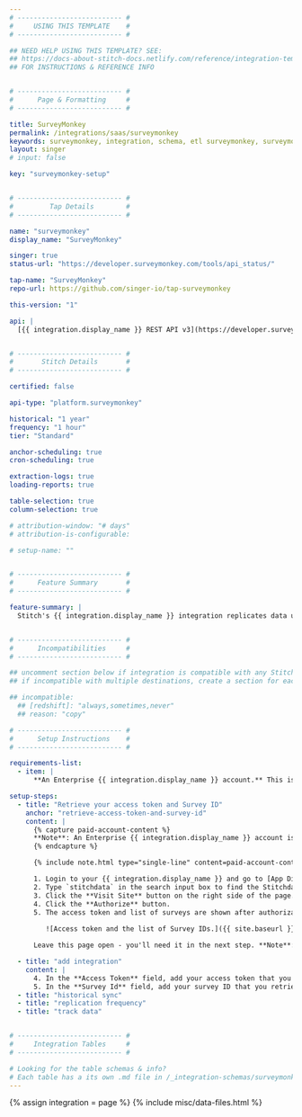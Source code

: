 ```yaml
---
# -------------------------- #
#     USING THIS TEMPLATE    #
# -------------------------- #

## NEED HELP USING THIS TEMPLATE? SEE:
## https://docs-about-stitch-docs.netlify.com/reference/integration-templates/saas/
## FOR INSTRUCTIONS & REFERENCE INFO


# -------------------------- #
#      Page & Formatting     #
# -------------------------- #

title: SurveyMonkey
permalink: /integrations/saas/surveymonkey
keywords: surveymonkey, integration, schema, etl surveymonkey, surveymonkey etl, surveymonkey schema
layout: singer
# input: false

key: "surveymonkey-setup"


# -------------------------- #
#         Tap Details        #
# -------------------------- #

name: "surveymonkey"
display_name: "SurveyMonkey"

singer: true
status-url: "https://developer.surveymonkey.com/tools/api_status/"

tap-name: "SurveyMonkey"
repo-url: https://github.com/singer-io/tap-surveymonkey

this-version: "1"

api: |
  [{{ integration.display_name }} REST API v3](https://developer.surveymonkey.com/api/v3/){:target="new"}


# -------------------------- #
#       Stitch Details       #
# -------------------------- #

certified: false

api-type: "platform.surveymonkey"

historical: "1 year"
frequency: "1 hour"
tier: "Standard"

anchor-scheduling: true
cron-scheduling: true

extraction-logs: true
loading-reports: true

table-selection: true
column-selection: true

# attribution-window: "# days"
# attribution-is-configurable: 

# setup-name: ""


# -------------------------- #
#      Feature Summary       #
# -------------------------- #

feature-summary: |
  Stitch's {{ integration.display_name }} integration replicates data using the {{ integration.api | flatify | strip }}. Refer to the [Schema](#schema) section for a list of objects available for replication.


# -------------------------- #
#      Incompatibilities     #
# -------------------------- #

## uncomment section below if integration is compatible with any Stitch destinations
## if incompatible with multiple destinations, create a section for each destination

## incompatible:
  ## [redshift]: "always,sometimes,never"
  ## reason: "copy" 

# -------------------------- #
#      Setup Instructions    #
# -------------------------- #

requirements-list:
  - item: |
      **An Enterprise {{ integration.display_name }} account.** This is required to complete the setup in {{ integration.display_name }}.

setup-steps:
  - title: "Retrieve your access token and Survey ID"
    anchor: "retrieve-access-token-and-survey-id"
    content: |
      {% capture paid-account-content %}
      **Note**: An Enterprise {{ integration.display_name }} account is required to complete this step. 
      {% endcapture %}

      {% include note.html type="single-line" content=paid-account-content %}

      1. Login to your {{ integration.display_name }} and go to [App Directory](https://www.surveymonkey.com/apps){:target="new"}.
      2. Type `stitchdata` in the search input box to find the Stitchdata ETL app. 
      3. Click the **Visit Site** button on the right side of the page. 
      4. Click the **Authorize** button.
      5. The access token and list of surveys are shown after authorization:
       
         ![Access token and the list of Survey IDs.]({{ site.baseurl }}/images/integrations/surveymonkey-access-token.png){:style="max-width: 450px;"}

      Leave this page open - you'll need it in the next step. **Note**: You may come back at any time to retrieve your access token or identify a new survey ID.

  - title: "add integration"
    content: |
      4. In the **Access Token** field, add your access token that you obtained in [Step 1](#retrieve-access-token-and-survey-id).
      5. In the **Survey Id** field, add your survey ID that you retrieved in [Step 1](#retrieve-access-token-and-survey-id).
  - title: "historical sync"
  - title: "replication frequency"
  - title: "track data"


# -------------------------- #
#     Integration Tables     #
# -------------------------- #

# Looking for the table schemas & info?
# Each table has a its own .md file in /_integration-schemas/surveymonkey/v1
---
```

{% assign integration = page %}
{% include misc/data-files.html %}
